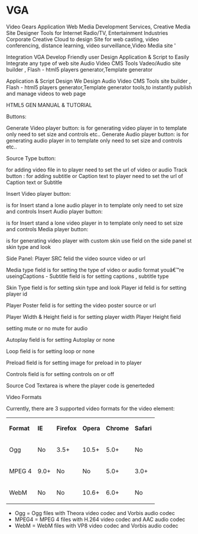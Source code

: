 # VGA
Video Gears Application Web Media Development Services, Creative Media Site Designer Tools for Internet Radio/TV, Entertainment Industries Corporate Creative Cloud to design Site for web casting, video conferencing, distance learning, video surveillance,Video Media site '


Integration
VGA Develop Friendly user Design Application & Script to Easily Integrate any type of web site Audio Video CMS Tools Vadeo/Audio site builder , Flash - html5 players generator,Template generator

Application & Script Design
We Design Audio Video CMS Tools site builder , Flash - html5 players generator,Template generator tools,to instantly publish and manage videos to web page

HTML5 GEN MANUAL &  TUTORIAL

Buttons:

Generate Video player button:
is for generating video player in to template only need to set size and controls etc..
Generate Audio player button: is for generating audio player in to template only need to set size and controls etc..

Source Type button:

for adding video file in to player need to set the url of video or audio
Track button : for adding subtitle or Caption text to player need to set the url of Caption text or Subtitle

Insert Video player button:

is for Insert stand a lone audio player in to template only need to set size and controls
Insert Audio player button:

is for Insert stand a lone video player in to template only need to set size and controls
Media player button:

is for generating video player with custom skin use field on the side panel st skin type and look

Side Panel:
Player SRC felid
the video source video or url

Media type field
is for setting the type of video or audio format youâ€™re useingCaptions - Subtitle field
is for setting captions , subtitle type

Skin Type field
is for setting skin type and look
Player id felid
is for setting player id



Player Poster felid
is for setting the video poster source or url

Player Width  & Height field
is for setting player width
Player Height field


setting mute or no mute for audio

Autoplay field
is for setting Autoplay or none

Loop field
is for setting loop or none

Preload field
is for setting image for preload in to player

Controls field
is for setting controls on or off

Source Cod Textarea
is where the player code is generteded

 <p class="p10"><span class="s1">Video Formats</span></p>
        <p class="p2"><span class="s1">Currently, there are 3 supported video formats for the video element:</span></p>
        <table width="638.0" cellspacing="0" cellpadding="0" class="t4">
          <tbody>
            <tr>
              <td valign="top" class="td7">
                <p class="p2"><span class="s1"><b>Format</b></span></p>
              </td>
              <td valign="top" class="td8">
                <p class="p2"><span class="s1"><b>IE</b></span></p>
              </td>
              <td valign="top" class="td8">
                <p class="p2"><span class="s1"><b>Firefox</b></span></p>
              </td>
              <td valign="top" class="td8">
                <p class="p2"><span class="s1"><b>Opera</b></span></p>
              </td>
              <td valign="top" class="td8">
                <p class="p2"><span class="s1"><b>Chrome</b></span></p>
              </td>
              <td valign="top" class="td8">
                <p class="p2"><span class="s1"><b>Safari</b></span></p>
              </td>
            </tr>
            <tr>
              <td valign="top" class="td9">
                <p class="p2"><span class="s1">Ogg</span></p>
              </td>
              <td valign="top" class="td10">
                <p class="p11"><span class="s1">No</span></p>
              </td>
              <td valign="top" class="td10">
                <p class="p2"><span class="s1">3.5+</span></p>
              </td>
              <td valign="top" class="td10">
                <p class="p2"><span class="s1">10.5+</span></p>
              </td>
              <td valign="top" class="td10">
                <p class="p2"><span class="s1">5.0+</span></p>
              </td>
              <td valign="top" class="td10">
                <p class="p11"><span class="s1">No</span></p>
              </td>
            </tr>
            <tr>
              <td valign="top" class="td9">
                <p class="p2"><span class="s1">MPEG 4</span></p>
              </td>
              <td valign="top" class="td10">
                <p class="p2"><span class="s1">9.0+</span></p>
              </td>
              <td valign="top" class="td10">
                <p class="p11"><span class="s1">No</span></p>
              </td>
              <td valign="top" class="td10">
                <p class="p11"><span class="s1">No</span></p>
              </td>
              <td valign="top" class="td10">
                <p class="p2"><span class="s1">5.0+</span></p>
              </td>
              <td valign="top" class="td10">
                <p class="p2"><span class="s1">3.0+</span></p>
              </td>
            </tr>
            <tr>
              <td valign="top" class="td9">
                <p class="p2"><span class="s1">WebM</span></p>
              </td>
              <td valign="top" class="td10">
                <p class="p11"><span class="s1">No</span></p>
              </td>
              <td valign="top" class="td10">
                <p class="p11"><span class="s1">No</span></p>
              </td>
              <td valign="top" class="td10">
                <p class="p2"><span class="s1">10.6+</span></p>
              </td>
              <td valign="top" class="td10">
                <p class="p2"><span class="s1">6.0+</span></p>
              </td>
              <td valign="top" class="td10">
                <p class="p11"><span class="s1">No</span></p>
              </td>
            </tr>
          </tbody>
        </table>
        <ul class="ul1">
          <li class="li2"><span class="s1">Ogg = Ogg files with Theora video codec and Vorbis audio codec</span></li>
          <li class="li2"><span class="s1">MPEG4 = MPEG 4 files with H.264 video codec and AAC audio codec</span></li>
          <li class="li2"><span class="s1">WebM = WebM files with VP8 video codec and Vorbis audio codec</span></li>
        </ul>
        <p class="p6"><span class="s1"></span><br></p>
      </td>
    </tr>
  </tbody>
</table>

